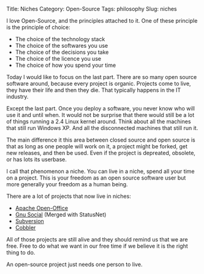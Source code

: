 Title: Niches
Category: Open-Source
Tags: philosophy
Slug: niches

I love Open-Source, and the principles attached to it. One of these principle is
the principle of choice:

* The choice of the technology stack
* The choice of the softwares you use
* The choice of the decisions you take
* The choice of the licence you use
* The choice of how you spend your time

Today I would like to focus on the last part. There are so many open source
software around, because every project is organic. Projects come to live, they
have their life and then they die. That typically happens in the IT industry.

Except the last part. Once you deploy a software, you never know who will use it
and until when. It would not be surprise that there would still be a lot of things
running a 2.4 Linux kernel around. Think about all the machines that still run
Windows XP. And all the disconnected machines that still run it.

The main difference it this area between closed source and open source is that as
long as one people will work on it, a project might be forked, get new releases,
and then be used. Even if the project is depreated, obsolete, or has lots its
userbase.

I call that phenomenon a niche. You can live in a niche, spend all your time
on a project. This is your freedom as an open source software user but more
generally your freedom as a human being.

There are a lot of projects that now live in niches:

* [Apache Open-Office](https://www.openoffice.org/)
* [Gnu Social](http://www.gnu.org/software/social/) (Merged with StatusNet)
* [Subversion](https://subversion.apache.org/)
* [Cobbler](http://cobbler.github.io/)

All of those projects are still alive and they should remind us that we are free.
Free to do what we want in our free time if we believe it is the right thing to do.

An open-source project just needs one person to live.
